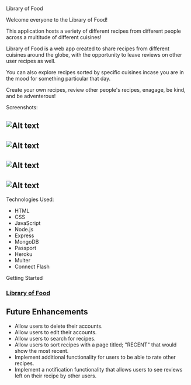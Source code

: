 Library of Food

Welcome everyone to the Library of Food!

This application hosts a veriety of different recipes from different people across a multitude of different cuisines!

Library of Food is a web app created to share recipes from different cuisines around the globe, with the opportunity to leave reviews on other user recipes as well.

You can also explore recipes sorted by specific cuisines incase you are in the mood for something particular that day.

Create your own recipes, review other people's recipes, enagage, be kind, and be adventerous!

Screenshots:

![Alt text](https://imgur.com/a/2dzv5vh)
---
![Alt text](https://imgur.com/a/I7CZYzZ)
---
![Alt text](https://imgur.com/a/gwKZAAA)
---
![Alt text](https://imgur.com/a/7NEHTSW)
---

Technologies Used:

- HTML
- CSS
- JavaScript
- Node.js
- Express
- MongoDB
- Passport 
- Heroku
- Multer
- Connect Flash

Getting Started 

### [Library of Food](https://libraryoffood.herokuapp.com/)

## Future Enhancements

- Allow users to delete their accounts.
- Allow users to edit their accounts.
- Allow users to search for recipes.
- Allow users to sort recipes with a page titled; "RECENT" that would show the most recent.
- Implement additional functionality for users to be able to rate other recipes.
- Implement a notification functionality that allows users to see reviews left on their recipe by other users.